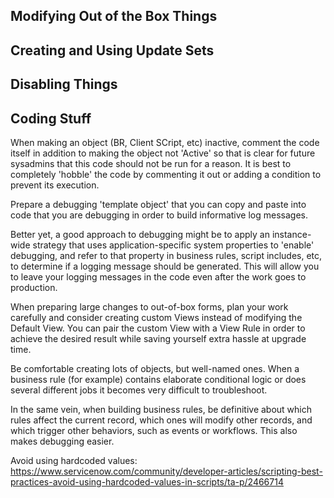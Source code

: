 
## Modifying Out of the Box Things

## Creating and Using Update Sets

## Disabling Things

## Coding Stuff


When making an object (BR, Client SCript, etc) inactive, comment the code itself in addition to making the object not 'Active' so that is clear for future sysadmins that this code should not be run for a reason. It is best to completely 'hobble' the code by commenting it out or adding a condition to prevent its execution.

Prepare a debugging 'template object' that you can copy and paste into code that you are debugging in order to build informative log messages.

Better yet, a good approach to debugging might be to apply an instance-wide strategy that uses application-specific system properties to 'enable' debugging, and refer to that property in business rules, script includes, etc, to determine if a logging message should be generated. This will allow you to leave your logging messages in the code even after the work goes to production.

When preparing large changes to out-of-box forms, plan your work carefully and consider creating custom Views instead of modifying the Default View. You can pair the custom View with a View Rule in order to achieve the desired result while saving yourself extra hassle at upgrade time.

Be comfortable creating lots of objects, but well-named ones. When a business rule (for example) contains elaborate conditional logic or does several different jobs it becomes very difficult to troubleshoot. 

In the same vein, when building business rules, be definitive about which rules affect the current record, which ones will modify other records, and which trigger other behaviors, such as events or workflows. This also makes debugging easier.

Avoid using hardcoded values: https://www.servicenow.com/community/developer-articles/scripting-best-practices-avoid-using-hardcoded-values-in-scripts/ta-p/2466714

